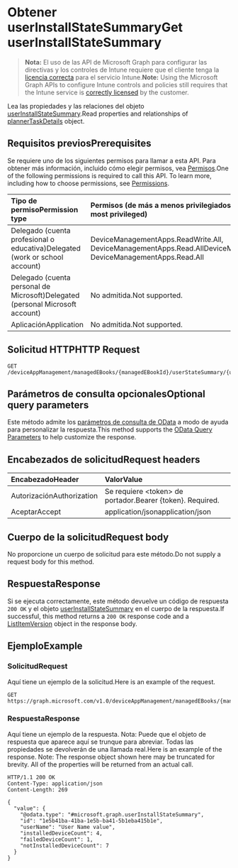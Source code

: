 # <a name="get-userinstallstatesummary"></a><span data-ttu-id="783f2-101">Obtener userInstallStateSummary</span><span class="sxs-lookup"><span data-stu-id="783f2-101">Get userInstallStateSummary</span></span>

> <span data-ttu-id="783f2-102">**Nota:** El uso de las API de Microsoft Graph para configurar las directivas y los controles de Intune requiere que el cliente tenga la [licencia correcta](https://go.microsoft.com/fwlink/?linkid=839381) para el servicio Intune.</span><span class="sxs-lookup"><span data-stu-id="783f2-102">**Note:** Using the Microsoft Graph APIs to configure Intune controls and policies still requires that the Intune service is [correctly licensed](https://go.microsoft.com/fwlink/?linkid=839381) by the customer.</span></span>

<span data-ttu-id="783f2-103">Lea las propiedades y las relaciones del objeto [userInstallStateSummary](../resources/intune_books_userinstallstatesummary.md).</span><span class="sxs-lookup"><span data-stu-id="783f2-103">Read properties and relationships of [plannerTaskDetails](../resources/intune_books_userinstallstatesummary.md) object.</span></span>
## <a name="prerequisites"></a><span data-ttu-id="783f2-104">Requisitos previos</span><span class="sxs-lookup"><span data-stu-id="783f2-104">Prerequisites</span></span>
<span data-ttu-id="783f2-p101">Se requiere uno de los siguientes permisos para llamar a esta API. Para obtener más información, incluido cómo elegir permisos, vea [Permisos](../../../concepts/permissions_reference.md).</span><span class="sxs-lookup"><span data-stu-id="783f2-p101">One of the following permissions is required to call this API. To learn more, including how to choose permissions, see [Permissions](../../../concepts/permissions_reference.md).</span></span>

|<span data-ttu-id="783f2-107">Tipo de permiso</span><span class="sxs-lookup"><span data-stu-id="783f2-107">Permission type</span></span>|<span data-ttu-id="783f2-108">Permisos (de más a menos privilegiados)</span><span class="sxs-lookup"><span data-stu-id="783f2-108">Permissions (from least to most privileged)</span></span>|
|:---|:---|
|<span data-ttu-id="783f2-109">Delegado (cuenta profesional o educativa)</span><span class="sxs-lookup"><span data-stu-id="783f2-109">Delegated (work or school account)</span></span>|<span data-ttu-id="783f2-110">DeviceManagementApps.ReadWrite.All, DeviceManagementApps.Read.All</span><span class="sxs-lookup"><span data-stu-id="783f2-110">DeviceManagementApps.ReadWrite.All, DeviceManagementApps.Read.All</span></span>|
|<span data-ttu-id="783f2-111">Delegado (cuenta personal de Microsoft)</span><span class="sxs-lookup"><span data-stu-id="783f2-111">Delegated (personal Microsoft account)</span></span>|<span data-ttu-id="783f2-112">No admitida.</span><span class="sxs-lookup"><span data-stu-id="783f2-112">Not supported.</span></span>|
|<span data-ttu-id="783f2-113">Aplicación</span><span class="sxs-lookup"><span data-stu-id="783f2-113">Application</span></span>|<span data-ttu-id="783f2-114">No admitida.</span><span class="sxs-lookup"><span data-stu-id="783f2-114">Not supported.</span></span>|

## <a name="http-request"></a><span data-ttu-id="783f2-115">Solicitud HTTP</span><span class="sxs-lookup"><span data-stu-id="783f2-115">HTTP Request</span></span>
<!-- {
  "blockType": "ignored"
}
-->
``` http
GET /deviceAppManagement/managedEBooks/{managedEBookId}/userStateSummary/{userInstallStateSummaryId}
```

## <a name="optional-query-parameters"></a><span data-ttu-id="783f2-116">Parámetros de consulta opcionales</span><span class="sxs-lookup"><span data-stu-id="783f2-116">Optional query parameters</span></span>
<span data-ttu-id="783f2-117">Este método admite los [parámetros de consulta de OData](https://developer.microsoft.com/es-ES/graph/docs/overview/query_parameters) a modo de ayuda para personalizar la respuesta.</span><span class="sxs-lookup"><span data-stu-id="783f2-117">This method supports the [OData Query Parameters](https://developer.microsoft.com/es-ES/graph/docs/overview/query_parameters) to help customize the response.</span></span>
## <a name="request-headers"></a><span data-ttu-id="783f2-118">Encabezados de solicitud</span><span class="sxs-lookup"><span data-stu-id="783f2-118">Request headers</span></span>
|<span data-ttu-id="783f2-119">Encabezado</span><span class="sxs-lookup"><span data-stu-id="783f2-119">Header</span></span>|<span data-ttu-id="783f2-120">Valor</span><span class="sxs-lookup"><span data-stu-id="783f2-120">Value</span></span>|
|:---|:---|
|<span data-ttu-id="783f2-121">Autorización</span><span class="sxs-lookup"><span data-stu-id="783f2-121">Authorization</span></span>|<span data-ttu-id="783f2-122">Se requiere &lt;token&gt; de portador.</span><span class="sxs-lookup"><span data-stu-id="783f2-122">Bearer {token}. Required.</span></span>|
|<span data-ttu-id="783f2-123">Aceptar</span><span class="sxs-lookup"><span data-stu-id="783f2-123">Accept</span></span>|<span data-ttu-id="783f2-124">application/json</span><span class="sxs-lookup"><span data-stu-id="783f2-124">application/json</span></span>|

## <a name="request-body"></a><span data-ttu-id="783f2-125">Cuerpo de la solicitud</span><span class="sxs-lookup"><span data-stu-id="783f2-125">Request body</span></span>
<span data-ttu-id="783f2-126">No proporcione un cuerpo de solicitud para este método.</span><span class="sxs-lookup"><span data-stu-id="783f2-126">Do not supply a request body for this method.</span></span>

## <a name="response"></a><span data-ttu-id="783f2-127">Respuesta</span><span class="sxs-lookup"><span data-stu-id="783f2-127">Response</span></span>
<span data-ttu-id="783f2-128">Si se ejecuta correctamente, este método devuelve un código de respuesta `200 OK` y el objeto [userInstallStateSummary](../resources/intune_books_userinstallstatesummary.md) en el cuerpo de la respuesta.</span><span class="sxs-lookup"><span data-stu-id="783f2-128">If successful, this method returns a `200 OK` response code and a [ListItemVersion](../resources/intune_books_userinstallstatesummary.md) object in the response body.</span></span>

## <a name="example"></a><span data-ttu-id="783f2-129">Ejemplo</span><span class="sxs-lookup"><span data-stu-id="783f2-129">Example</span></span>
### <a name="request"></a><span data-ttu-id="783f2-130">Solicitud</span><span class="sxs-lookup"><span data-stu-id="783f2-130">Request</span></span>
<span data-ttu-id="783f2-131">Aquí tiene un ejemplo de la solicitud.</span><span class="sxs-lookup"><span data-stu-id="783f2-131">Here is an example of the request.</span></span>
``` http
GET https://graph.microsoft.com/v1.0/deviceAppManagement/managedEBooks/{managedEBookId}/userStateSummary/{userInstallStateSummaryId}
```

### <a name="response"></a><span data-ttu-id="783f2-132">Respuesta</span><span class="sxs-lookup"><span data-stu-id="783f2-132">Response</span></span>
<span data-ttu-id="783f2-p102">Aquí tiene un ejemplo de la respuesta. Nota: Puede que el objeto de respuesta que aparece aquí se trunque para abreviar. Todas las propiedades se devolverán de una llamada real.</span><span class="sxs-lookup"><span data-stu-id="783f2-p102">Here is an example of the response. Note: The response object shown here may be truncated for brevity. All of the properties will be returned from an actual call.</span></span>
``` http
HTTP/1.1 200 OK
Content-Type: application/json
Content-Length: 269

{
  "value": {
    "@odata.type": "#microsoft.graph.userInstallStateSummary",
    "id": "1e5b41ba-41ba-1e5b-ba41-5b1eba415b1e",
    "userName": "User Name value",
    "installedDeviceCount": 4,
    "failedDeviceCount": 1,
    "notInstalledDeviceCount": 7
  }
}
```



